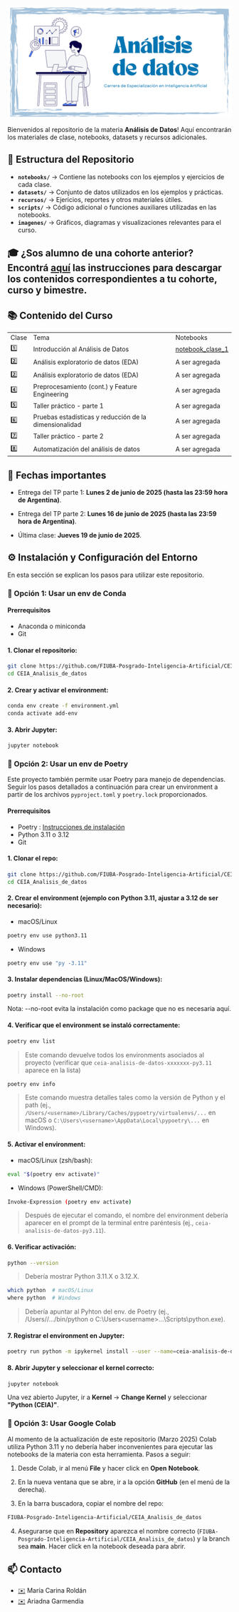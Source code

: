 
![](https://github.com/FIUBA-Posgrado-Inteligencia-Artificial/CEIA_Analisis_de_datos/blob/main/banner.png)


Bienvenidos al repositorio de la materia **Análisis de Datos**! Aquí encontrarán los materiales de clase, notebooks, datasets y recursos adicionales.

## 📂 Estructura del Repositorio

- **`notebooks/`** → Contiene las notebooks con los ejemplos y ejercicios de cada clase.
- **`datasets/`** → Conjunto de datos utilizados en los ejemplos y prácticas.
- **`recursos/`** → Ejericios, reportes y otros materiales útiles.
- **`scripts/`** → Código adicional o funciones auxiliares utilizadas en las notebooks.
- **`imagenes/`** → Gráficos, diagramas y visualizaciones relevantes para el curso.

## 🎓 ¿Sos alumno de una cohorte anterior? Encontrá [aquí](recursos/guia-coh-anterior.md) las instrucciones para descargar los contenidos correspondientes a tu cohorte, curso y bimestre.

## 📚 Contenido del Curso 

<table>
    <tr>
        <td>Clase</td>
        <td>Tema</td>
        <td>Notebooks</td>
    </tr>
    <tr>
        <td>1️⃣</td>
        <td>Introducción al Análisis de Datos</td>
        <td><a href=notebooks/clase_01_introduccion.ipynb>notebook_clase_1</a></td>
    </tr>
    <tr>
        <td>2️⃣</td>
        <td>Análisis exploratorio de datos (EDA)</td>
        <!---
        <td><a href=notebooks/clase_02_visualizacion.ipynb>notebook_clase_2</a></td>
        --->
        <td>A ser agregada</td>
    </tr>
    <tr>
        <td>2️⃣</td>
        <td>Análisis exploratorio de datos (EDA)</td>
    <!---
        <td rowspan="5">3️⃣</td>
        <td rowspan="5">EDA (cont.) y preprocesamiento</td> 
        <td><a href=notebooks/clase_03_1_outliers.ipynb>notebook_clase_3_outliers</a></td>
    </tr>
    <tr>
        <td><a href=notebooks/clase_03_2_codificacion.ipynb>notebook_clase_3_codificación</a></td>
    </tr>
    <tr>
        <td><a href=notebooks/clase_03_3_discretizacion.ipynb>notebook_clase_3_discretización</a></td>
    </tr>
    <tr>
        <td><a href=notebooks/clase_03_4_desbalance.ipynb>notebook_clase_3_desbalance</a></td>
    </tr>
    <tr>
        <td><a href=notebooks/clase_03_5_normalizacion_estandarizacion.ipynb>notebook_clase_3_desbalance</a></td>
    --->
        <td>A ser agregada</td>
    </tr>
    <tr>
        <td>4️⃣</td>
        <td>Preprocesamiento (cont.) y Feature Engineering</td>
         <!---
        <td><a href=notebooks/clase_04_outliers_discretizacion_escalamiento.ipynb>notebook_clase_4</a></td>
         --->
        <td>A ser agregada</td>
    </tr>
    <tr>
        <td>5️⃣</td>
        <td>Taller práctico - parte 1</td>
        <!---
        <td><a href=notebooks/clase_05_reduccion_de_dimensionalidad.ipynb>notebook_clase_5</a></td>
         --->
        <td>A ser agregada</td>
    </tr>
    <tr>
        <td>6️⃣</td>
        <td>Pruebas estadísticas y reducción de la dimensionalidad</td>
        <!---
        <td><a href=notebooks/clase_06_taller.ipynb>notebook_clase_6</a></td>
         --->
        <td>A ser agregada</td>
    </tr>
    <tr>
        <td>7️⃣</td>
        <td>Taller práctico - parte 2</td>
        <td>A ser agregada</td>
    </tr>
    <tr>
        <td>8️⃣</td>
        <td>Automatización del análisis de datos</td>
        <!---
        <td><a href=notebooks/clase_08_reduccion_dimensionalidad.ipynb>notebook_clase_8</a></td>
        --->
        <td>A ser agregada</td>
    </tr>
</table>


## 📅 Fechas importantes

<!---
* Entrega del trabajo práctico final: **Martes 15 de abril de 2025 (hasta las 23:59 hora de Argentina)**.

* Presentación del trabajo práctico final: **Jueves 17 de abril de 2025**.

--->
* Entrega del TP parte 1: **Lunes 2 de junio de 2025 (hasta las 23:59 hora de Argentina)**.

* Entrega del TP parte 2: **Lunes 16 de junio de 2025 (hasta las 23:59 hora de Argentina)**.

* Última clase: **Jueves 19 de junio de 2025**.



## ⚙️ Instalación y Configuración del Entorno

En esta sección se explican los pasos para utilizar este repositorio.

### **🔹 Opción 1: Usar un env de Conda**

#### Prerrequisitos 
* Anaconda o miniconda
* Git

#### 1. Clonar el repositorio:

```bash
git clone https://github.com/FIUBA-Posgrado-Inteligencia-Artificial/CEIA_Analisis_de_datos.git
cd CEIA_Analisis_de_datos
```

#### 2. Crear y activar el environment:

```bash
conda env create -f environment.yml
conda activate add-env
```

#### 3. Abrir Jupyter:

```bash
jupyter notebook
```

### **🔹 Opción 2: Usar un env de Poetry**

Este proyecto también permite usar Poetry para manejo de dependencias. Seguir los pasos detallados a continuación para crear un environment a partir de los archivos `pyproject.toml` y `poetry.lock` proporcionados.

#### Prerrequisitos 
 * Poetry : [Instrucciones de instalación](https://python-poetry.org/docs/#installing-with-the-official-installer)
 * Python 3.11 o 3.12
 * Git

#### 1. Clonar el repo:

```bash
git clone https://github.com/FIUBA-Posgrado-Inteligencia-Artificial/CEIA_Analisis_de_datos.git
cd CEIA_Analisis_de_datos
```

#### 2. Crear el environment (ejemplo con Python 3.11, ajustar a 3.12 de ser necesario):

* macOS/Linux

```bash
poetry env use python3.11  
```
* Windows

```bash
poetry env use "py -3.11" 
```

#### 3. Instalar dependencias (Linux/MacOS/Windows):
```bash
poetry install --no-root 
```
Nota: --no-root evita la instalación como package que no es necesaria aquí.

#### 4. Verificar que el environment se instaló correctamente:

```bash
poetry env list
```
> Este comando devuelve todos los environments asociados al proyecto (verificar que `ceia-analisis-de-datos-xxxxxxx-py3.11` aparece en la lista)

```bash
poetry env info
```
> Este comando muestra detalles tales como la versión de Python y el path (ej., `/Users/<username>/Library/Caches/pypoetry/virtualenvs/...` en macOS o `C:\Users\<username>\AppData\Local\pypoetry\...` en Windows).


#### 5. Activar el environment:

* macOS/Linux (zsh/bash):

```bash
eval "$(poetry env activate)" 
```

* Windows (PowerShell/CMD):

```bash
Invoke-Expression (poetry env activate)
```

> Después de ejecutar el comando, el nombre del environment debería aparecer en el prompt de la terminal entre paréntesis (ej., `ceia-analisis-de-datos-py3.11`).

#### 6. Verificar activación:

```bash
python --version
```
> Debería mostrar Python 3.11.X o 3.12.X.


```bash
which python  # macOS/Linux
where python  # Windows
```
> Debería apuntar al Pyhton del env. de Poetry (ej., /Users/<username>/.../bin/python o C:\Users\<username>\...\Scripts\python.exe).


#### 7. Registrar el environment en Jupyter:

```bash
poetry run python -m ipykernel install --user --name=ceia-analisis-de-datos --display-name "Python (CEIA)"
```


#### 8. Abrir Jupyter y seleccionar el kernel correcto:

```bash
jupyter notebook
```
Una vez abierto Jupyter, ir a **Kernel** → **Change Kernel** y seleccionar **"Python (CEIA)"**.




### **🔹 Opción 3: Usar Google Colab**

Al momento de la actualización de este repositorio (Marzo 2025) Colab utiliza Python 3.11 y no debería haber inconvenientes para ejecutar las notebooks de la materia con esta herramienta. Pasos a seguir:

1. Desde Colab, ir al menú **File** y hacer click en **Open** **Notebook**.

2. En la nueva ventana que se abre, ir a la opción **GitHub** (en el menú de la derecha).

3. En la barra buscadora, copiar el nombre del repo: 

```bash
FIUBA-Posgrado-Inteligencia-Artificial/CEIA_Analisis_de_datos
```

4. Asegurarse que en **Repository** aparezca el nombre correcto (`FIUBA-Posgrado-Inteligencia-Artificial/CEIA_Analisis_de_datos`) y la branch sea **main**. Hacer click en la notebook deseada para abrir.



## 📫 Contacto

* [✉️](macroldan@fi.uba.edu.ar) María Carina Roldán 
* [✉️](arigarmendia@gmail.com) Ariadna Garmendia
